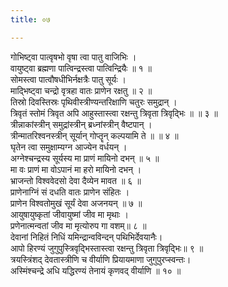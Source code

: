 ```yaml
---
title: ०७

---
```

गोभिष्ट्वा पात्वृषभो वृषा त्वा पातु वाजिभिः ।  
वायुष्ट्वा ब्रह्मणा पात्विन्द्रस्त्वा पात्विन्द्रियैः ॥ १ ॥  
सोमस्त्वा पात्वौषधीभिर्नक्षत्रैः पातु सूर्यः ।  
माद्भिष्ट्वा चन्द्रो वृत्रहा वातः प्राणेन रक्षतु ॥ २ ॥  
तिस्रो दिवस्तिस्रः पृथिवीस्त्रीण्यन्तरिक्षाणि चतुरः समुद्रान् ।  
त्रिवृतं स्तोमं त्रिवृत अपि आहुस्तास्त्वा रक्षन्तु त्रिवृता त्रिवृद्भिः ॥ ॥ ३ ॥  
त्रीन्नाकांस्त्रीन् समुद्रांस्त्रीन् ब्रध्नांस्त्रीन् वैष्टपान् ।  
त्रीन्मातरिश्वनस्त्रीन् सूर्यान् गोप्तॄन् कल्पयामि ते ॥ ॥ ४ ॥  
घृतेन त्वा समुक्षाम्यग्न आज्येन वर्धयन् ।  
अग्नेश्चन्द्रस्य सूर्यस्य मा प्राणं मायिनो दभन् ॥ ५ ॥  
मा वः प्राणं मा वोऽपानं मा हरो मायिनो दभन् ।  
भ्राजन्तो विश्ववेदसो देवा दैव्येन मावत ॥ ६ ॥  
प्राणेनाग्निं सं दधति वातः प्राणेन संहितः ।  
प्राणेन विश्वतोमुखं सूर्यं देवा अजनयन् ॥ ७ ॥    
आयुषायुष्कृतां जीवायुष्मां जीव मा मृथाः ।  
प्रणेनात्मन्वतां जीव मा मृत्योरुप गा वशम्॥ ८ ॥  
देवानां निहितं निधिं यमिन्द्रान्वविन्दन् पथिभिर्देवयानैः।  
आपो हिरण्यं जुगुपुस्त्रिवृद्भिस्तास्त्वा रक्षन्तु त्रिवृता त्रिवृद्भिः॥ ९ ॥  
त्रयस्त्रिंशद् देवतास्त्रीणि च वीर्याणि प्रियायमाणा जुगुपुरप्स्वन्तः।  
अस्मिंश्चन्द्रे अधि यद्धिरण्यं तेनायं कृणवद् वीर्याणि ॥ १० ॥  
  